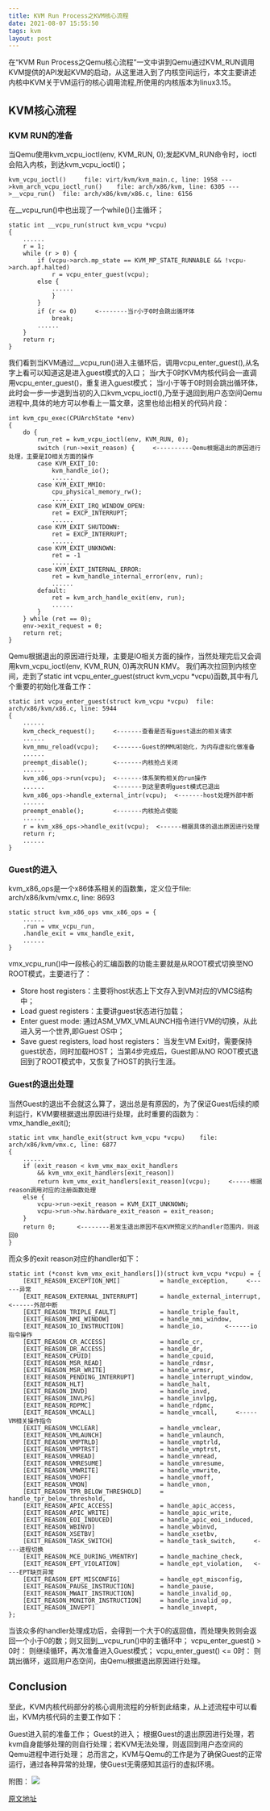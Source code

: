 ```yaml
---
title: KVM Run Process之KVM核心流程
date: 2021-08-07 15:55:50
tags: kvm
layout: post
---
```


在“KVM Run Process之Qemu核心流程”一文中讲到Qemu通过KVM_RUN调用KVM提供的API发起KVM的启动，从这里进入到了内核空间运行，本文主要讲述内核中KVM关于VM运行的核心调用流程,所使用的内核版本为linux3.15。

## KVM核心流程

### KVM RUN的准备
当Qemu使用kvm_vcpu_ioctl(env, KVM_RUN, 0);发起KVM_RUN命令时，ioctl会陷入内核，到达kvm_vcpu_ioctl()；

`kvm_vcpu_ioctl()     file: virt/kvm/kvm_main.c, line: 1958
    --->kvm_arch_vcpu_ioctl_run()    file: arch/x86/kvm, line: 6305
        --->__vcpu_run()  file: arch/x86/kvm/x86.c, line: 6156`

在__vcpu_run()中也出现了一个while(){}主循环；

```
static int __vcpu_run(struct kvm_vcpu *vcpu)
{
	......
	r = 1;
	while (r > 0) {
		if (vcpu->arch.mp_state == KVM_MP_STATE_RUNNABLE && !vcpu->arch.apf.halted)
			r = vcpu_enter_guest(vcpu);
		else {
			......
			}
		}
		if (r <= 0)     <--------当r小于0时会跳出循环体
			break;
		......
	}
	return r;
}
```

我们看到当KVM通过__vcpu_run()进入主循环后，调用vcpu_enter_guest(),从名字上看可以知道这是进入guest模式的入口；
当r大于0时KVM内核代码会一直调用vcpu_enter_guest()，重复进入guest模式；
当r小于等于0时则会跳出循环体，此时会一步一步退到当初的入口kvm_vcpu_ioctl(),乃至于退回到用户态空间Qemu进程中,具体的地方可以参看上一篇文章，这里也给出相关的代码片段：

```
int kvm_cpu_exec(CPUArchState *env)
{
    do {
        run_ret = kvm_vcpu_ioctl(env, KVM_RUN, 0);
        switch (run->exit_reason) {     <----------Qemu根据退出的原因进行处理，主要是IO相关方面的操作
        case KVM_EXIT_IO:
        	kvm_handle_io();
			......
        case KVM_EXIT_MMIO:
        	cpu_physical_memory_rw();
			......
        case KVM_EXIT_IRQ_WINDOW_OPEN:
        	ret = EXCP_INTERRUPT;
            ......
        case KVM_EXIT_SHUTDOWN:
        	ret = EXCP_INTERRUPT;
            ......
        case KVM_EXIT_UNKNOWN:
        	ret = -1
            ......
        case KVM_EXIT_INTERNAL_ERROR:
        	ret = kvm_handle_internal_error(env, run);
            ......
        default:
        	ret = kvm_arch_handle_exit(env, run);
            ......
        }
    } while (ret == 0);
    env->exit_request = 0;
    return ret;
}
```
Qemu根据退出的原因进行处理，主要是IO相关方面的操作，当然处理完后又会调用kvm_vcpu_ioctl(env, KVM_RUN, 0)再次RUN KMV。
我们再次拉回到内核空间，走到了static int vcpu_enter_guest(struct kvm_vcpu *vcpu)函数,其中有几个重要的初始化准备工作：

```
static int vcpu_enter_guest(struct kvm_vcpu *vcpu)  file: arch/x86/kvm/x86.c, line: 5944
{
	......
	kvm_check_request();     <-------查看是否有guest退出的相关请求
	......
	kvm_mmu_reload(vcpu);    <-------Guest的MMU初始化，为内存虚拟化做准备
	......
	preempt_disable();       <-------内核抢占关闭
	......
	kvm_x86_ops->run(vcpu);  <-------体系架构相关的run操作
	......                   <-------到这里表明guest模式已退出
	kvm_x86_ops->handle_external_intr(vcpu);  <-------host处理外部中断
	......
	preempt_enable();        <-------内核抢占使能
	......
	r = kvm_x86_ops->handle_exit(vcpu);  <------根据具体的退出原因进行处理
	return r;
	......
}
```

### Guest的进入
kvm_x86_ops是一个x86体系相关的函数集，定义位于file: arch/x86/kvm/vmx.c, line: 8693

```
static struct kvm_x86_ops vmx_x86_ops = {
	......
	.run = vmx_vcpu_run,
	.handle_exit = vmx_handle_exit,
	......
}
```

vmx_vcpu_run()中一段核心的汇编函数的功能主要就是从ROOT模式切换至NO ROOT模式，主要进行了：

- Store host registers：主要将host状态上下文存入到VM对应的VMCS结构中；
- Load guest registers：主要讲guest状态进行加载；
- Enter guest mode: 通过ASM_VMX_VMLAUNCH指令进行VM的切换，从此进入另一个世界,即Guest OS中；
- Save guest registers, load host registers： 当发生VM Exit时，需要保持guest状态，同时加载HOST；
当第4步完成后，Guest即从NO ROOT模式退回到了ROOT模式中，又恢复了HOST的执行生涯。

### Guest的退出处理

当然Guest的退出不会就这么算了，退出总是有原因的，为了保证Guest后续的顺利运行，KVM要根据退出原因进行处理，此时重要的函数为：vmx_handle_exit();
```
static int vmx_handle_exit(struct kvm_vcpu *vcpu)    file: arch/x86/kvm/vmx.c, line: 6877
{
	......
	if (exit_reason < kvm_vmx_max_exit_handlers
	    && kvm_vmx_exit_handlers[exit_reason])
		return kvm_vmx_exit_handlers[exit_reason](vcpu);     <-----根据reason调用对应的注册函数处理
	else {
		vcpu->run->exit_reason = KVM_EXIT_UNKNOWN;
		vcpu->run->hw.hardware_exit_reason = exit_reason;
	}
	return 0;      <--------若发生退出原因不在KVM预定义的handler范围内，则返回0
}
```

而众多的exit reason对应的handler如下：
```
static int (*const kvm_vmx_exit_handlers[])(struct kvm_vcpu *vcpu) = {
	[EXIT_REASON_EXCEPTION_NMI]           = handle_exception,     <------异常
	[EXIT_REASON_EXTERNAL_INTERRUPT]      = handle_external_interrupt,  <------外部中断
	[EXIT_REASON_TRIPLE_FAULT]            = handle_triple_fault,
	[EXIT_REASON_NMI_WINDOW]	          = handle_nmi_window,
	[EXIT_REASON_IO_INSTRUCTION]          = handle_io,      <------io指令操作
	[EXIT_REASON_CR_ACCESS]               = handle_cr,
	[EXIT_REASON_DR_ACCESS]               = handle_dr,
	[EXIT_REASON_CPUID]                   = handle_cpuid,
	[EXIT_REASON_MSR_READ]                = handle_rdmsr,
	[EXIT_REASON_MSR_WRITE]               = handle_wrmsr,
	[EXIT_REASON_PENDING_INTERRUPT]       = handle_interrupt_window,
	[EXIT_REASON_HLT]                     = handle_halt,
	[EXIT_REASON_INVD]		              = handle_invd,
	[EXIT_REASON_INVLPG]		          = handle_invlpg,
	[EXIT_REASON_RDPMC]                   = handle_rdpmc,
	[EXIT_REASON_VMCALL]                  = handle_vmcall,     <-----VM相关操作指令
	[EXIT_REASON_VMCLEAR]	              = handle_vmclear,
	[EXIT_REASON_VMLAUNCH]                = handle_vmlaunch,
	[EXIT_REASON_VMPTRLD]                 = handle_vmptrld,
	[EXIT_REASON_VMPTRST]                 = handle_vmptrst,
	[EXIT_REASON_VMREAD]                  = handle_vmread,
	[EXIT_REASON_VMRESUME]                = handle_vmresume,
	[EXIT_REASON_VMWRITE]                 = handle_vmwrite,
	[EXIT_REASON_VMOFF]                   = handle_vmoff,
	[EXIT_REASON_VMON]                    = handle_vmon,
	[EXIT_REASON_TPR_BELOW_THRESHOLD]     = handle_tpr_below_threshold,
	[EXIT_REASON_APIC_ACCESS]             = handle_apic_access,
	[EXIT_REASON_APIC_WRITE]              = handle_apic_write,
	[EXIT_REASON_EOI_INDUCED]             = handle_apic_eoi_induced,
	[EXIT_REASON_WBINVD]                  = handle_wbinvd,
	[EXIT_REASON_XSETBV]                  = handle_xsetbv,
	[EXIT_REASON_TASK_SWITCH]             = handle_task_switch,     <----进程切换
	[EXIT_REASON_MCE_DURING_VMENTRY]      = handle_machine_check,
	[EXIT_REASON_EPT_VIOLATION]	          = handle_ept_violation,   <----EPT缺页异常
	[EXIT_REASON_EPT_MISCONFIG]           = handle_ept_misconfig,
	[EXIT_REASON_PAUSE_INSTRUCTION]       = handle_pause,
	[EXIT_REASON_MWAIT_INSTRUCTION]	      = handle_invalid_op,
	[EXIT_REASON_MONITOR_INSTRUCTION]     = handle_invalid_op,
	[EXIT_REASON_INVEPT]                  = handle_invept,
};
```

当该众多的handler处理成功后，会得到一个大于0的返回值，而处理失败则会返回一个小于0的数；则又回到__vcpu_run()中的主循环中；
vcpu_enter_guest() > 0时： 则继续循环，再次准备进入Guest模式；
vcpu_enter_guest() <= 0时： 则跳出循环，返回用户态空间，由Qemu根据退出原因进行处理。

## Conclusion
至此，KVM内核代码部分的核心调用流程的分析到此结束，从上述流程中可以看出，KVM内核代码的主要工作如下：

Guest进入前的准备工作；
Guest的进入；
根据Guest的退出原因进行处理，若kvm自身能够处理的则自行处理；若KVM无法处理，则返回到用户态空间的Qemu进程中进行处理；
总而言之，KVM与Qemu的工作是为了确保Guest的正常运行，通过各种异常的处理，使Guest无需感知其运行的虚拟环境。

附图：
![](https://github.com/tfxidian/tfxidian.github.io/raw/master/pic/kvm-run.png)

[原文地址](https://royhunter.github.io/2014/07/12/KVM_RUN_PROCESS2/)